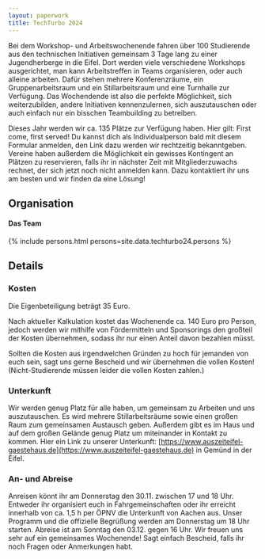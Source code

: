 ```yaml
---
layout: paperwork
title: TechTurbo 2024
---
```



Bei dem Workshop- und Arbeitswochenende fahren über 100 Studierende aus den technischen Initiativen gemeinsam 3 Tage lang zu einer Jugendherberge in die Eifel. Dort werden viele verschiedene Workshops ausgerichtet, man kann Arbeitstreffen in Teams organisieren, oder auch alleine arbeiten.  Dafür stehen mehrere Konferenzräume, ein Gruppenarbeitsraum und ein Stillarbeitsraum und eine Turnhalle zur Verfügung. 
Das Wochendende ist also die perfekte Möglichkeit, sich weiterzubilden, andere Initiativen kennenzulernen, sich auszutauschen oder auch einfach nur ein bisschen Teambuilding zu betreiben.

Dieses Jahr werden wir ca. 135 Plätze zur Verfügung haben. Hier gilt: First come, first served!
Du kannst dich als Individualperson bald mit diesem Formular anmelden, den Link dazu werden wir rechtzeitig bekanntgeben.
Vereine haben außerdem die Möglichkeit ein gewisses Kontingent an Plätzen zu reservieren, falls ihr in nächster Zeit mit Mitgliederzuwachs rechnet, der sich jetzt noch nicht anmelden kann. Dazu kontaktiert ihr uns am besten und wir finden da eine Lösung!

## Organisation

#### Das Team

{% include persons.html persons=site.data.techturbo24.persons %}

## Details

### Kosten

Die Eigenbeteiligung beträgt 35 Euro.

Nach aktueller Kalkulation kostet das Wochenende ca. 140 Euro pro Person, jedoch werden wir mithilfe von Fördermitteln und Sponsorings den großteil der Kosten übernehmen, sodass ihr nur einen Anteil davon bezahlen müsst.

Sollten die Kosten aus irgendwelchen Gründen zu hoch für jemanden von euch sein, sagt uns gerne Bescheid und wir übernehmen die vollen Kosten!
(Nicht-Studierende müssen leider die vollen Kosten zahlen.)

### Unterkunft

Wir werden genug Platz für alle haben, um gemeinsam zu Arbeiten und uns auszutauschen. Es wird mehrere Stillarbeitsräume sowie einen großen Raum zum gemeinsamen Austausch geben. Außerdem gibt es im Haus und auf dem großen Gelände genug Platz um miteinander in Kontakt zu kommen. Hier ein Link zu unserer Unterkunft: [https://www.auszeiteifel-gaestehaus.de](https://www.auszeiteifel-gaestehaus.de) in Gemünd in der Eifel.

### An- und Abreise

Anreisen könnt ihr am Donnerstag den 30.11. zwischen 17 und 18 Uhr. Entweder ihr organisiert euch in Fahrgemeinschaften oder ihr erreicht innerhalb von ca. 1,5 h per ÖPNV die Unterkunft von Aachen aus.
Unser Programm und die offizielle Begrüßung werden am Donnerstag um 18 Uhr starten. Abreise ist am Sonntag den 03.12. gegen 16 Uhr.
Wir freuen uns sehr auf ein gemeinsames Wochenende! Sagt einfach Bescheid, falls ihr noch Fragen oder Anmerkungen habt.
